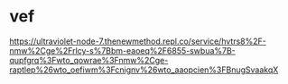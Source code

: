 # vef
https://ultraviolet-node-7.thenewmethod.repl.co/service/hvtrs8%2F-nmw%2Cge%2Frlcy-s%7Bbm-eaoeq%2F6855-swbua%7B-qupfgrq%3Fwto_qowrae%3Fnmw%2Cge-raptlep%26wto_oefiwm%3Fcnignv%26wto_aaopcien%3FBnugSvaakqX
